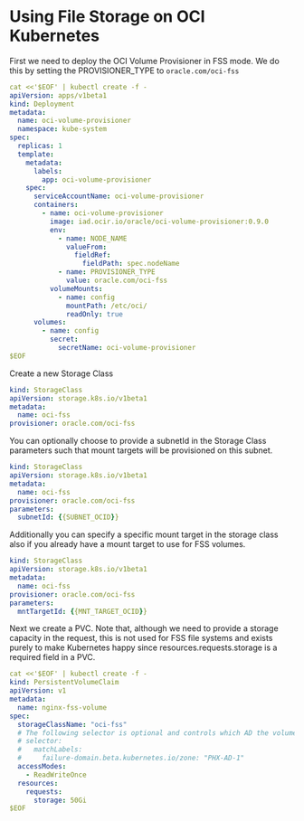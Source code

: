# Using File Storage on OCI Kubernetes

First we need to deploy the OCI Volume Provisioner in FSS mode. We do this by setting the PROVISIONER_TYPE to `oracle.com/oci-fss`

```yaml
cat <<'$EOF' | kubectl create -f -
apiVersion: apps/v1beta1
kind: Deployment
metadata:
  name: oci-volume-provisioner
  namespace: kube-system
spec:
  replicas: 1
  template:
    metadata:
      labels:
        app: oci-volume-provisioner
    spec:
      serviceAccountName: oci-volume-provisioner
      containers:
        - name: oci-volume-provisioner
          image: iad.ocir.io/oracle/oci-volume-provisioner:0.9.0
          env:
            - name: NODE_NAME
              valueFrom:
                fieldRef:
                  fieldPath: spec.nodeName
            - name: PROVISIONER_TYPE
              value: oracle.com/oci-fss
          volumeMounts:
            - name: config
              mountPath: /etc/oci/
              readOnly: true
      volumes:
        - name: config
          secret:
            secretName: oci-volume-provisioner
$EOF
```

Create a new Storage Class

```yaml
kind: StorageClass
apiVersion: storage.k8s.io/v1beta1
metadata:
  name: oci-fss
provisioner: oracle.com/oci-fss
```

You can optionally choose to provide a subnetId in the Storage Class parameters such that mount targets 
will be provisioned on this subnet.

```yaml
kind: StorageClass
apiVersion: storage.k8s.io/v1beta1
metadata:
  name: oci-fss
provisioner: oracle.com/oci-fss
parameters:
  subnetId: {{SUBNET_OCID}}
```

Additionally you can specify a specific mount target in the storage class also if you already have a mount target to use for FSS volumes.


```yaml
kind: StorageClass
apiVersion: storage.k8s.io/v1beta1
metadata:
  name: oci-fss
provisioner: oracle.com/oci-fss
parameters:
  mntTargetId: {{MNT_TARGET_OCID}}
```

Next we create a PVC. Note that, although we need to provide a storage capacity in the request, this is not used for FSS file systems and exists purely to make Kubernetes happy since resources.requests.storage is a required field in a PVC.

```yaml
cat <<'$EOF' | kubectl create -f -
kind: PersistentVolumeClaim
apiVersion: v1
metadata:
  name: nginx-fss-volume
spec:
  storageClassName: "oci-fss"
  # The following selector is optional and controls which AD the volume is provisioned in.
  # selector:
  #   matchLabels:
  #     failure-domain.beta.kubernetes.io/zone: "PHX-AD-1"
  accessModes:
    - ReadWriteOnce
  resources:
    requests:
      storage: 50Gi
$EOF
```
